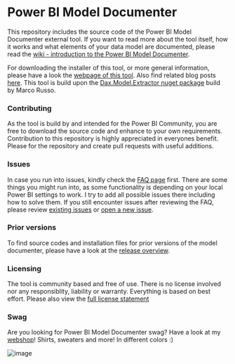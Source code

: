 # Power BI Model Documenter
This repository includes the source code of the Power BI Model Documenter external tool. If you want to read more about the tool itself, how it works and what elements of your data model are documented, please read the [wiki - introduction to the Power BI Model Documenter](https://github.com/marclelijveld/External-Tools-Model-Documentation/wiki/1.-Introduction-to-the-Power-BI-Model-Documenter). 

For downloading the installer of this tool, or more general information, please have a look the [webpage of this tool](https://data-marc.com/model-documenter/). Also find related blog posts [here](https://data-marc.com/?s=model+documenter+external+tool+). 
This tool is build upon the [Dax.Model.Extractor nuget package](https://www.nuget.org/packages/Dax.Model.Extractor/) build by Marco Russo.

### Contributing 
As the tool is build by and intended for the Power BI Community, you are free to download the source code and enhance to your own requirements. Contribution to this repository is highly appreciated in everyones benefit. Please for the repository and create pull requests with useful additions. 

### Issues
In case you run into issues, kindly check the [FAQ page](https://github.com/marclelijveld/External-Tools-Model-Documentation/wiki/2.-FAQ) first. There are some things you might run into, as some functionality is depending on your local Power BI settings to work. I try to add all possible issues there including how to solve them. If you still encounter issues after reviewing the FAQ, please review [existing issues](https://github.com/marclelijveld/External-Tools-Model-Documentation/issues) or [open a new issue](https://github.com/marclelijveld/External-Tools-Model-Documentation/issues/new). 

### Prior versions
To find source codes and installation files for prior versions of the model documenter, please have a look at the [release overview](https://github.com/marclelijveld/External-Tools-Model-Documentation/releases). 

### Licensing
The tool is community based and free of use. There is no license involved nor any responsiblity, liability or warranty. Everything is based on best effort. Please also view the [full license statement](https://github.com/marclelijveld/External-Tools-Model-Documentation/blob/master/LICENSE)

### Swag
Are you looking for Power BI Model Documenter swag? Have a look at my [webshop](https://data-marc-store.creator-spring.com/?)!
Shirts, sweaters and more! In different colors :) 

![image](https://user-images.githubusercontent.com/38921736/148243886-47c1c249-4319-4cc6-93c1-917ccd1dd455.png)

